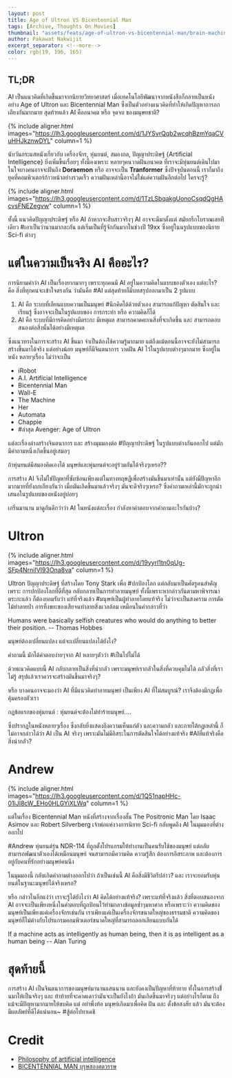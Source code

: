 ```yaml
---
layout: post
title: Age of Ultron VS Bicentennial Man
tags: [Archive, Thoughts On Movies]
thumbnail: "assets/feats/age-of-ultron-vs-bicentennial-man/brain-machine-interface.jpg"
author: Pakawat Nakwijit
excerpt_separator: <!--more-->
color: rgb(19, 196, 165)
---
```


## TL;DR
AI เป็นแนวคิดที่เกิดขึ้นมาจากนิยายวิทยาศาสตร์ เมื่อเทคโนโลยีพัฒนาจากหนังสือก็กลายเป็นหนัง อย่าง Age of Ultron และ Bicentennial Man ซึ่งเป็นตัวอย่างแนวคิดที่ทำให้เกิดปัญหาการถกเถียงกันมากมาย สุดท้ายแล้ว AI คืออนาคต หรือ จุดจบ ของมนุษยชาติ?
<!--more-->

{% include aligner.html images="https://lh3.googleusercontent.com/d/1JYSvrQqb2wcqhBzmYqaCVuHHJkznwDYL" column=1 %}

นับวันกระแสหนังเกี่ยวกับ เครื่องจักร, หุ่นยนต์, สมองกล, ปัญญาประดิษฐ์ {Artificial Intelligence} ยิ่งเพิ่มขึ้นเรื่อยๆ ทั้งนี้คงเพราะ หลายๆคนวาดฝันอนาคต ที่เราจะมีหุ่นยนต์เดินไปมา ในใจบางคนอาจจะฝันถึง **Doraemon** หรือ อาจจะเป็น **Tranformer** ซึ่งปัจจุบันตอนนี้ เราก็มาถึงยุคที่คอมพิวเตอร์ก้าวหน้าอย่างรวดเร็ว ความฝันเหล่านี้อาจไม่ใช่แค่ความฝันอีกต่อไป ใครจะรู้?

{% include aligner.html images="https://lh3.googleusercontent.com/d/1TzLSbqakgUonoCsqdQgHAcvsFNEZegvw" column=1 %}

ทั้งนี้ แนวคิดปัญญาประดิษฐ์ หรือ AI ถ้าหากจะสืบสาวจริงๆ AI อาจจะมีมาตั้งแต่ สมัยกรีกโบราณเลยทีเดียว <span class="tag-en">#เอาเป็นว่านานมากละกัน</span> แต่เริ่มเป็นที่รู้จักกันมากในช่วงปี 19xx ซึ่งอยู่ในนรูปแบบของนิยาย Sci-fi ต่างๆ

# แต่ในความเป็นจริง AI คืออะไร?

การนิยามคำว่า AI เป็นเรื่องยากมากๆ เพราะทุกคนมี AI อยู่ในความคิดในแบบของตัวเอง แต่อะไร? คือ สิ่งที่ทุกคนจะเข้าใจตรงกัน ว่ามันคือ #AI แต่สุดท้ายก็มีบทสรุปออกมาเป็น 2 รูปแบบ

1. AI คือ ระบบที่เลียนแบบความเป็นมนุษย์ <span class="tag-en">#นึกคิดได้ด้วยตัวเอง</span> สามารถแก้ปัญหา ตัดสินใจ และเรียนรู้ ซึ่งอาจจะเป็นในรูปแบบของ การกระทำ หรือ ความคิดก็ได้
2. AI คือ ระบบที่มีการคิดอย่างมีตระกะ มีเหตุผล สามารถคาดคะเนสิ่งที่จะเกิดขึ้น และ สามารถตอบสนองต่อสิ่งนั้นได้อย่างมีเหตุผล

ซึ่งแนวทางในการจะสร้าง AI ขึ้นมา จำเป็นต้องใช้ความรู้มากมาย แต่ถึงแม้ตอนนี้อาจจะยังไม่สามารถสร้างขึ้นมาได้จริง แต่อย่างน้อย มนุษย์ก็มีจินตนาการ วาดฝัน AI ไว้ในรูปแบบต่างๆมากมาย ซึ่งอยู่ในหนัง หลายๆเรื่อง ไม่ว่าจะเป็น

* iRobot
* A.I. Artificial Intelligence
* Bicentennial Man
* Wall-E
* The Machine
* Her
* Automata
* Chappie
* <span class="tag-en">#ล่าสุด</span> Avenger: Age of Ultron

แต่ละเรื่องต่างสร้างจินตนาการ และ สร้างมุมมองต่อ <span class="tag-en">#ปัญญาประดิษฐ์</span> ในรูปแบบต่างกันออกไป แต่มักมีคำถามหนึ่งเกิดขึ้นอยู่เสมอๆ

<div class="blockquote">
ถ้าหุ่นยนต์มีสมองคิดเองได้ มนุษย์และหุ่นยนต์จะอยู่ร่วมกันได้จริงๆเหรอ??
</div>

การสร้าง AI จึงไม่ใช่ปัญหาที่ซับซ้อนเพียงแต่ในทางทฤษฏีเพื่อสร้างมันขึ้นมาเท่านั้น แต่ยังมีปัญหาอีกมากมายที่ยังถกเถียงกันว่า เมื่อมันเกิดขึ้นมาแล้วจริงๆ มันจะดีจริงๆเหรอ? ซึ่งคำถามเหล่านี้มักจะถูกนำเสนอในรูปแบบของหนังอยู่บ่อยๆ

เกริ่นมานาน มาดูกันดีกว่าว่า AI ในหนังแต่ละเรื่อง กำลังหาคำตอบจากคำถามอะไรกันบ้าง?

# Ultron

{% include aligner.html images="https://lh3.googleusercontent.com/d/19yyrl1tn0qUg-SFp4NrniIVI93Ona8va" column=1 %}

Ultron ปัญญาประดิษฐ์ ที่สร้างโดย Tony Stark เพื่อ <span class="tag-en">#ปกป้องโลก</span> แต่กลับมาเป็นศัตรูคนสำคัญ เพราะ การปกป้องโลกที่ดีที่สุด กลับกลายเป็นการทำลายมนุษย์ ทั้งนี้เพราะหากล่าวกันตามหาพิจารณาตระกะแล้ว ก็ต้องยอมรับว่า แท้ที่จริงแล้ว <span class="tag-en">#มนุษย์เป็นผู้ทำลายโดยแท้จริง</span> ไม่ว่าจะเป็นสงคราม การตัดไม้ทำลายป่า การทิ้งขยะของเสียจนทำลายสิ่งแวลล้อม เหมือนในคำกล่าวที่ว่า

<div class="blockquote">
Humans were basically selfish creatures who would do anything to better their position. -- Thomas Hobbes
</div>

มนุษย์ต้องเปลี่ยนแปลง แต่จะเปลี่ยนแปลงได้ยังไง?

คำถามนี้ มักได้คำตอบง่ายๆจาก AI หลายๆตัวว่า <span class="tag-en">#เป็นไปไม่ได้</span>

ด้วยแนวคิดแบบนี้ AI กลับกลายเป็นสิ่งที่น่ากลัว เพราะมนุษย์เรากลัวในสิ่งที่ควบคุมไม่ได้ กลัวสิ่งที่เราไม่รู้ สรุปแล้วเราควรจะสร้างมันขึ้นมาจริงๆ?

หรือ บางคนอาจจะมองว่า AI ที่มีแนวคิดทำลายมนุษย์ เป็นเพียง AI ที่ไม่สมบูรณ์? เราจึงต้องมีกฏเพื่อคุ้มครองตัวเรา

<div class="blockquote">

กฏข้อแรกของหุ่นยนต์ : หุ่นยนต์จะต้องไม่ทำร้ายมนุษย์....
</div>

ซึ่งปรากฏในหนังหลายๆเรื่อง ซึ่งกลับยิ่งแสดงถึงความเห็นแก่ตัว และความกลัว และภายใต้กฏเหล่านี้ ก็ไม่อาจกล่าวได้ว่า AI เป็น AI จริงๆ เพราะมันไม่มีอิสระในการตัดสินใจได้อย่างแท้จริง <span class="tag-en">#AIที่แท้จริงคือสิ่งน่ากลัว?</span>

# Andrew

{% include aligner.html images="https://lh3.googleusercontent.com/d/1Q51napHHc-01iJI8cW_EHo0HLGYiXLWq" column=1 %}

แต่ในเรื่อง Bicentennial Man หนังที่สร้างจากเรื่องสั้น The Positronic Man โดย Isaac Asimov และ Robert Silverberg เจ้าพ่อแห่งวงการนิยาย Sci-fi กลับพูดถึง AI ในมุมมองที่ต่างออกไป

#Andrew หุ่นยนต์รุ่น NDR-114 ที่ถูกตั้งโปรแกรมให้ทำงานเป็นคนรับใช้ของมนุษย์ แต่กลับสามารถพัฒนาตัวเองได้เหมือนมนุษย์ จนสามารถมีความคิด ความรู้สึก ต้องการอิสระภาพ และต้องการอยู่กับคนที่รักอย่างมนุษย์คนนึง

ในมุมมองนี้ กลับเกิดคำถามต่างออกไปว่า ถ้าเป็นเช่นนี้ AI คือสิ่งมีชีวิตรึปล่าว? และ เราจะยอมรับหุ่นยนต์ในฐานะมนุษย์ได้จริงเหรอ?

หรือ กล่าวในอีกแง่ว่า เราจะรู้ได้ยังไงว่า AI คิดได้อย่างแท้จริง? เพราะแท้ที่จริงแล้ว สิ่งที่ตอบสนองจาก AI อาจจะเป็นเพียงหนึ่งในคำตอบที่ถูกป้อนไว้ท่ามกลางข้อมูลซ้ำๆมหาศาล หรือเพราะว่า ความคิดของมนุษย์เป็นเพียงแค่เครื่องจักรเช่นกัน เราเพียงแค่เป็นเครื่องจักรขนาดใหญ่ของธรรมชาติ ความคิดของมนุษย์ก็ไม่ต่างกับโปรแกรมคอมพิวเตอร์ขนาดใหญ่ที่สามารถลอกเลียนแบบกันได้

<div class="blockquote">
If a machine acts as intelligently as human being, then it is as intelligent as a human being -- Alan Turing
</div>

# สุดท้ายนี้

การสร้าง AI เป็นจินตนาการของมนุษย์มานานแสนนาน และยังคงเป็นปัญหาที่ท้าทาย ทั้งในการสร้างขึ่้นมาให้เป็นจริงๆ และ ท้าท้ายที่จะคาดเดาว่ามันจะเป็นยังไงถ้า มันเกิดขึ้นมาจริงๆ แต่อย่างไรก็ตาม ถึงแม้จะมีปัญหามากมายให้ขบคิด แต่ อย่าพึ่งท้อ มนุษย์เกิดมาเพื่อคิด ฝัน และ ตั้งข้อสงสัย แล้ว มันจะต้องมีผลลัพย์ที่ดีได้แน่นอน~ <span class="tag-en">#สู้ต่อไปทาเคชิ</span>

# Credit
* [Philosophy of artificial intelligence](http://en.wikipedia.org/wiki/Philosophy_of_artificial_intelligence)
* [BICENTENNIAL MAN บุรุษสองศตวรรษ](http://www.manager.co.th/Dhamma/ViewNews.aspx?NewsID=9510000050545)

